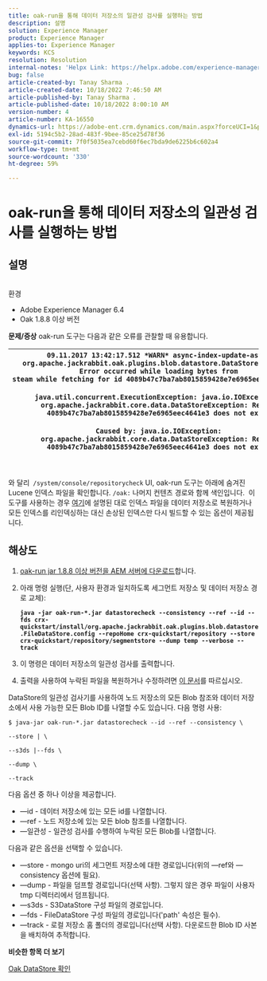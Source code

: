```yaml
---
title: oak-run을 통해 데이터 저장소의 일관성 검사를 실행하는 방법
description: 설명
solution: Experience Manager
product: Experience Manager
applies-to: Experience Manager
keywords: KCS
resolution: Resolution
internal-notes: 'Helpx Link: https://helpx.adobe.com/experience-manager/kb/How-to-run-a-datastore-consistency-check-via-oak-run-AEM.html'
bug: false
article-created-by: Tanay Sharma .
article-created-date: 10/18/2022 7:46:50 AM
article-published-by: Tanay Sharma .
article-published-date: 10/18/2022 8:00:10 AM
version-number: 4
article-number: KA-16550
dynamics-url: https://adobe-ent.crm.dynamics.com/main.aspx?forceUCI=1&pagetype=entityrecord&etn=knowledgearticle&id=2cd5c202-b94e-ed11-bba2-0022480868ff
exl-id: 5194c5b2-28ad-483f-9bee-85ce25d78f36
source-git-commit: 7f0f5035ea7cebd60f6ec7bda9de6225b6c602a4
workflow-type: tm+mt
source-wordcount: '330'
ht-degree: 59%

---
```


# oak-run을 통해 데이터 저장소의 일관성 검사를 실행하는 방법

## 설명

<br>환경<br>
- Adobe Experience Manager 6.4
- Oak 1.8.8 이상 버전



<b>문제/증상</b>
oak-run 도구는 다음과 같은 오류를 관찰할 때 유용합니다.


| `09.11.2017 13:42:17.512 *WARN* async-index-update-async org.apache.jackrabbit.oak.plugins.blob.datastore.DataStoreBlobStore Error occurred while loading bytes from steam while fetching for id 4089b47c7ba7ab8015859428e7e6965eec4641e3#241`<br><br>`java.util.concurrent.ExecutionException: java.io.IOException: org.apache.jackrabbit.core.data.DataStoreException: Record 4089b47c7ba7ab8015859428e7e6965eec4641e3 does not exist`<br><br>`Caused by: java.io.IOException: org.apache.jackrabbit.core.data.DataStoreException: Record 4089b47c7ba7ab8015859428e7e6965eec4641e3 does not exist` |
| --- |



|  |
| --- |

<br>와 달리` /system/console/repositorycheck` UI, oak-run 도구는 아래에 숨겨진 Lucene 인덱스 파일을 확인합니다. `/oak:` 나머지 컨텐츠 경로와 함께 색인입니다.  이 도구를 사용하는 경우 [여기](https://helpx.adobe.com/kr/experience-manager/kb/oak-blobstore-inconsistency-blobId.html)에 설명된 대로 인덱스 파일을 데이터 저장소로 복원하거나 모든 인덱스를 리인덱싱하는 대신 손상된 인덱스만 다시 빌드할 수 있는 옵션이 제공됩니다.

## 해상도


1. [oak-run jar 1.8.8 이상 버전을 AEM 서버에 다운로드](https://repo1.maven.org/maven2/org/apache/jackrabbit/oak-run/1.6.6/oak-run-1.6.6.jar)합니다.
2. 아래 명령 실행(단, 사용자 환경과 일치하도록 세그먼트 저장소 및 데이터 저장소 경로 교체):

   <b>`java -jar oak-run-*.jar datastorecheck --consistency --ref --id --fds crx-quickstart/install/org.apache.jackrabbit.oak.plugins.blob.datastore.FileDataStore.config --repoHome crx-quickstart/repository --store crx-quickstart/repository/segmentstore --dump temp --verbose --track`</b>


3. 이 명령은 데이터 저장소의 일관성 검사를 출력합니다.
4. 출력을 사용하여 누락된 파일을 복원하거나 수정하려면 [이 문서](https://helpx.adobe.com/experience-manager/kb/oak-blobstore-inconsistency-blobId.html)를 따르십시오.


DataStore의 일관성 검사기를 사용하여 노드 저장소의 모든 Blob 참조와 데이터 저장소에서 사용 가능한 모든 Blob ID를 나열할 수도 있습니다. 다음 명령 사용:

`$ java-jar oak-run-*.jar datastorecheck --id --ref --consistency \`

`--store | \`

`--s3ds |--fds \`

`--dump \`

`--track`

다음 옵션 중 하나 이상을 제공합니다.

- —id - 데이터 저장소에 있는 모든 id를 나열합니다.
- —ref - 노드 저장소에 있는 모든 blob 참조를 나열합니다.
- —일관성 - 일관성 검사를 수행하여 누락된 모든 Blob를 나열합니다.


다음과 같은 옵션을 선택할 수 있습니다.

- —store - mongo uri의 세그먼트 저장소에 대한 경로입니다(위의 —ref와 —consistency 옵션에 필요).
- —dump - 파일을 덤프할 경로입니다(선택 사항). 그렇지 않은 경우 파일이 사용자 tmp 디렉터리에서 덤프됩니다.
- —s3ds - S3DataStore 구성 파일의 경로입니다.
- —fds - FileDataStore 구성 파일의 경로입니다(&#39;path&#39; 속성은 필수).
- —track - 로컬 저장소 홈 폴더의 경로입니다(선택 사항). 다운로드한 Blob ID 사본을 배치하여 추적합니다.


<b>비슷한 항목 더 보기</b>

[Oak DataStore 확인](https://github.com/apache/jackrabbit-oak/tree/1.8/oak-run#oak-datastore-check)
